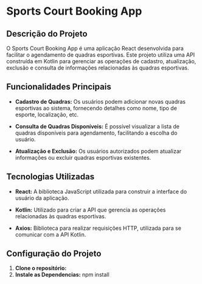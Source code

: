 # Sports Court Booking App

## Descrição do Projeto

O Sports Court Booking App é uma aplicação React desenvolvida para facilitar o agendamento de quadras esportivas. Este projeto utiliza uma API construída em Kotlin para gerenciar as operações de cadastro, atualização, exclusão e consulta de informações relacionadas às quadras esportivas.

## Funcionalidades Principais

- **Cadastro de Quadras:** Os usuários podem adicionar novas quadras esportivas ao sistema, fornecendo detalhes como nome, tipo de esporte, localização, etc.

- **Consulta de Quadras Disponíveis:** É possível visualizar a lista de quadras disponíveis para agendamento, facilitando a escolha do usuário.

- **Atualização e Exclusão:** Os usuários autorizados podem atualizar informações ou excluir quadras esportivas existentes.

## Tecnologias Utilizadas

- **React:** A biblioteca JavaScript utilizada para construir a interface do usuário da aplicação.

- **Kotlin:** Utilizado para criar a API que gerencia as operações relacionadas às quadras esportivas.

- **Axios:** Biblioteca para realizar requisições HTTP, utilizada para se comunicar com a API Kotlin.

## Configuração do Projeto

1. **Clone o repositório:**
1. **Instale as Dependencias:**
    npm install